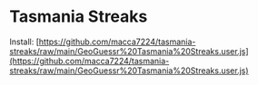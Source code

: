 # Tasmania Streaks

Install: [https://github.com/macca7224/tasmania-streaks/raw/main/GeoGuessr%20Tasmania%20Streaks.user.js](https://github.com/macca7224/tasmania-streaks/raw/main/GeoGuessr%20Tasmania%20Streaks.user.js)
